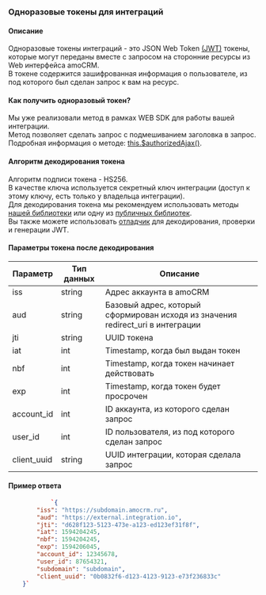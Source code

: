 
<a name="common-info"></a>

### Одноразовые токены для интеграций

#### Описание 
Одноразовые токены интеграций - это JSON Web Token [(JWT)](https://jwt.io/) токены, которые могут переданы вместе с запросом на сторонние ресурсы из Web интерфейса amoCRM.<br>
В токене содержится зашифрованная информация о пользователе, из под которого был сделан запрос к вам на ресурс.

#### Как получить одноразовый токен?
Мы уже реализовали метод в рамках WEB SDK для работы вашей интеграции.<br> 
Метод позволяет сделать запрос с подмешиванием заголовка в запрос.<br>
Подробная информация о методе: [this.$authorizedAjax()](https://amocrm.ru/developers/content/web\_sdk/mechanics\#authorized\_ajax).

#### Алгоритм декодирования токена 
Алгоритм подписи токена - HS256.<br>
В качестве ключа используется секретный ключ интеграции (доступ к этому ключу, есть только у владельца интеграции).<br>
Для декодирования токена мы рекомендуем использовать методы [нашей библиотеки](https://github.com/amocrm/amocrm-api-php) или одну из [публичных библиотек](https://jwt.io/\#libraries-io).<br> Вы также можете использовать [отладчик](https://jwt.io/\#debugger-io) для декодирования, проверки и генерации JWT.

#### Параметры токена после декодирования

| Параметр     | Тип данных | Описание                                                                         |
|--------------|------------|----------------------------------------------------------------------------------|
| iss          | string     | Адрес аккаунта в amoCRM                                                          |
| aud          | string     | Базовый адрес, который сформирован исходя из значения redirect\_uri в интеграции |
| jti          | string     | UUID токена                                                                      |
| iat          | int        | Timestamp, когда был выдан токен                                                 |
| nbf          | int        | Timestamp, когда токен начинает действовать                                      |
| exp          | int        | Timestamp, когда токен будет просрочен                                           |
| account\_id  | int        | ID аккаунта, из которого сделан запрос                                           |
| user\_id     | int        | ID пользователя, из под которого сделан запрос                                   |
| client\_uuid | string     | UUID интеграции, которая сделала запрос                                          |

#### Пример ответа

```json
            `{
        "iss": "https://subdomain.amocrm.ru",
        "aud": "https://external.integration.io",
        "jti": "d628f123-5123-473e-a123-ed123ef31f8f",
        "iat": 1594204245,
        "nbf": 1594204245,
        "exp": 1594206045,
        "account_id": 12345678,
        "user_id": 87654321,
        "subdomain": "subdomain",
        "client_uuid": "0b0832f6-d123-4123-9123-e73f236833c"
    }` 
```


<!-- Generated at Thu, 04 Mar 2021 16:23:27 +0000. amoCRM Documentation Generator -->
